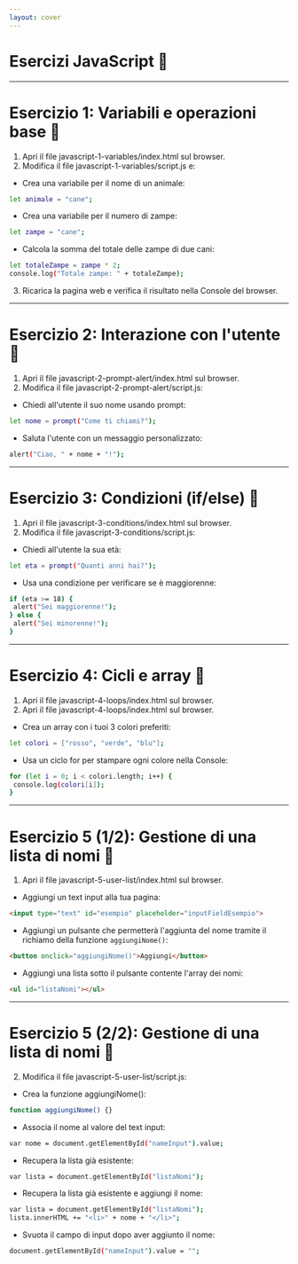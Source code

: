 ```yaml
---
layout: cover
---
```


# Esercizi JavaScript 💪

---

# Esercizio 1: Variabili e operazioni base 🧮

1. Apri il file javascript-1-variables/index.html sul browser.
2. Modifica il file javascript-1-variables/script.js e:
  
  - Crea una variabile per il nome di un animale:

  ```bash
  let animale = "cane";
  ```

  - Crea una variabile per il numero di zampe:

  ```bash
  let zampe = "cane";
  ```

  - Calcola la somma del totale delle zampe di due cani:

  ```bash
  let totaleZampe = zampe * 2;
  console.log("Totale zampe: " + totaleZampe);
  ```
3. Ricarica la pagina web e verifica il risultato nella Console del browser.

---

# Esercizio 2: Interazione con l'utente 🎤

1. Apri il file javascript-2-prompt-alert/index.html sul browser.
2. Modifica il file javascript-2-prompt-alert/script.js:
  - Chiedi all'utente il suo nome usando prompt:

  ```bash
  let nome = prompt("Come ti chiami?");
  ```
  - Saluta l'utente con un messaggio personalizzato:

  ```bash
  alert("Ciao, " + nome + "!");
  ```

---

# Esercizio 3: Condizioni (if/else) 🚦

1. Apri il file javascript-3-conditions/index.html sul browser.
2. Modifica il file javascript-3-conditions/script.js:
  - Chiedi all'utente la sua età:

  ```bash
  let eta = prompt("Quanti anni hai?");
  ```
  - Usa una condizione per verificare se è maggiorenne:

  ```bash
  if (eta >= 18) {
   alert("Sei maggiorenne!");
  } else {
   alert("Sei minorenne!");
  }
  ```

---

# Esercizio 4: Cicli e array 🔁

1. Apri il file javascript-4-loops/index.html sul browser.
2. Apri il file javascript-4-loops/index.html sul browser.
  - Crea un array con i tuoi 3 colori preferiti:

  ```bash
  let colori = ["rosso", "verde", "blu"];
  ```

  - Usa un ciclo for per stampare ogni colore nella Console:

  ```bash
  for (let i = 0; i < colori.length; i++) {
   console.log(colori[i]);
  }
  ```

---

  # Esercizio 5 (1/2): Gestione di una lista di nomi 🧑

  1. Apri il file javascript-5-user-list/index.html sul browser.

  - Aggiungi un text input alla tua pagina:

  ```html
  <input type="text" id="esempio" placeholder="inputFieldEsempio">
  ```

  - Aggiungi un pulsante che permetterà l'aggiunta del nome tramite il richiamo della funzione `aggiungiNome()`: 

  ```html
  <button onclick="aggiungiNome()">Aggiungi</button>
  ```

  - Aggiungi una lista sotto il pulsante contente l'array dei nomi:

  ```html
  <ul id="listaNomi"></ul>
  ```

---

  # Esercizio 5 (2/2): Gestione di una lista di nomi 🧑

  2. Modifica il file javascript-5-user-list/script.js:

  - Crea la funzione aggiungiNome(): 

  ```bash
  function aggiungiNome() {}
  ```

  - Associa il nome al valore del text input: 

  ```bash
  var nome = document.getElementById("nameInput").value;
  ```

  - Recupera la lista già esistente:

  ```bash
  var lista = document.getElementById("listaNomi");
  ```

  - Recupera la lista già esistente e aggiungi il nome:

  ```bash
  var lista = document.getElementById("listaNomi");
  lista.innerHTML += "<li>" + nome + "</li>";
  ```

  - Svuota il campo di input dopo aver aggiunto il nome:

  ```bash
  document.getElementById("nameInput").value = "";
  ```
